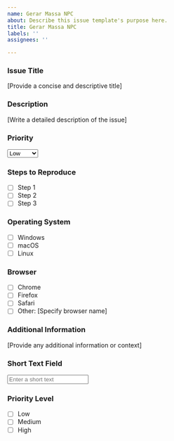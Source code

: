 ```yaml
---
name: Gerar Massa NPC
about: Describe this issue template's purpose here.
title: Gerar Massa NPC
labels: ''
assignees: ''

---
```


### Issue Title
[Provide a concise and descriptive title]

### Description
[Write a detailed description of the issue]

### Priority
<select>
  <option value="low">Low</option>
  <option value="medium">Medium</option>
  <option value="high">High</option>
</select>

### Steps to Reproduce
- [ ] Step 1
- [ ] Step 2
- [ ] Step 3

### Operating System
- [ ] Windows
- [ ] macOS
- [ ] Linux

### Browser
- [ ] Chrome
- [ ] Firefox
- [ ] Safari
- [ ] Other: [Specify browser name]

### Additional Information
[Provide any additional information or context]

### Short Text Field
<input type="text" placeholder="Enter a short text" />

### Priority Level
- [ ] Low
- [ ] Medium
- [ ] High

